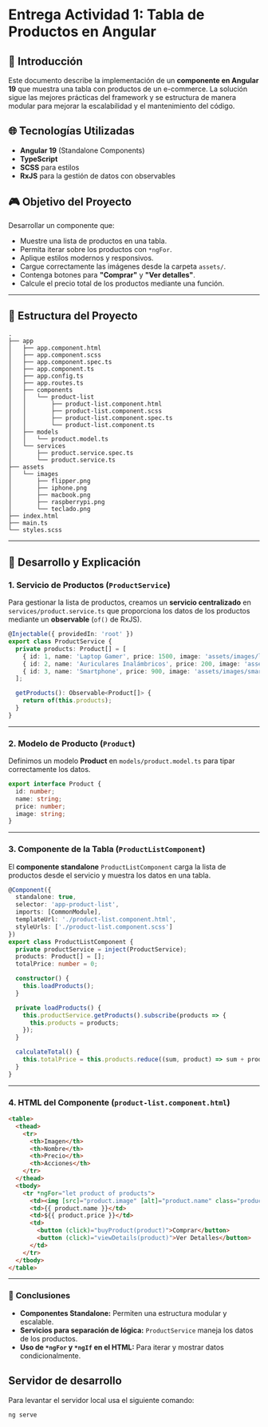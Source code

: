 # Entrega Actividad 1: Tabla de Productos en Angular

## 📘 Introducción

Este documento describe la implementación de un **componente en Angular 19** que muestra una tabla con productos de un e-commerce. La solución sigue las mejores prácticas del framework y se estructura de manera modular para mejorar la escalabilidad y el mantenimiento del código.

## 🌐 Tecnologías Utilizadas

- **Angular 19** (Standalone Components)
- **TypeScript**
- **SCSS** para estilos
- **RxJS** para la gestión de datos con observables

## 🎮 Objetivo del Proyecto

Desarrollar un componente que:

- Muestre una lista de productos en una tabla.
- Permita iterar sobre los productos con `*ngFor`.
- Aplique estilos modernos y responsivos.
- Cargue correctamente las imágenes desde la carpeta `assets/`.
- Contenga botones para **"Comprar"** y **"Ver detalles"**.
- Calcule el precio total de los productos mediante una función.

---

## 🔧 Estructura del Proyecto

```
.
├── app
│   ├── app.component.html
│   ├── app.component.scss
│   ├── app.component.spec.ts
│   ├── app.component.ts
│   ├── app.config.ts
│   ├── app.routes.ts
│   ├── components
│   │   └── product-list
│   │       ├── product-list.component.html
│   │       ├── product-list.component.scss
│   │       ├── product-list.component.spec.ts
│   │       └── product-list.component.ts
│   ├── models
│   │   └── product.model.ts
│   └── services
│       ├── product.service.spec.ts
│       └── product.service.ts
├── assets
│   └── images
│       ├── flipper.png
│       ├── iphone.png
│       ├── macbook.png
│       ├── raspberrypi.png
│       └── teclado.png
├── index.html
├── main.ts
└── styles.scss
```

---

## 💪 Desarrollo y Explicación

### 1. **Servicio de Productos** (`ProductService`)

Para gestionar la lista de productos, creamos un **servicio centralizado** en `services/product.service.ts` que proporciona los datos de los productos mediante un **observable** (`of()` de RxJS).

```typescript
@Injectable({ providedIn: 'root' })
export class ProductService {
  private products: Product[] = [
    { id: 1, name: 'Laptop Gamer', price: 1500, image: 'assets/images/laptop.jpg' },
    { id: 2, name: 'Auriculares Inalámbricos', price: 200, image: 'assets/images/headphones.jpg' },
    { id: 3, name: 'Smartphone', price: 900, image: 'assets/images/smartphone.jpg' }
  ];

  getProducts(): Observable<Product[]> {
    return of(this.products);
  }
}
```

---

### 2. **Modelo de Producto** (`Product`)

Definimos un modelo **Product** en `models/product.model.ts` para tipar correctamente los datos.

```typescript
export interface Product {
  id: number;
  name: string;
  price: number;
  image: string;
}
```

---

### 3. **Componente de la Tabla** (`ProductListComponent`)

El **componente standalone** `ProductListComponent` carga la lista de productos desde el servicio y muestra los datos en una tabla.

```typescript
@Component({
  standalone: true,
  selector: 'app-product-list',
  imports: [CommonModule],
  templateUrl: './product-list.component.html',
  styleUrls: ['./product-list.component.scss']
})
export class ProductListComponent {
  private productService = inject(ProductService);
  products: Product[] = [];
  totalPrice: number = 0;

  constructor() {
    this.loadProducts();
  }

  private loadProducts() {
    this.productService.getProducts().subscribe(products => {
      this.products = products;
    });
  }

  calculateTotal() {
    this.totalPrice = this.products.reduce((sum, product) => sum + product.price, 0);
  }
}
```

---

### 4. **HTML del Componente** (`product-list.component.html`)

```html
<table>
  <thead>
    <tr>
      <th>Imagen</th>
      <th>Nombre</th>
      <th>Precio</th>
      <th>Acciones</th>
    </tr>
  </thead>
  <tbody>
    <tr *ngFor="let product of products">
      <td><img [src]="product.image" [alt]="product.name" class="product-image" /></td>
      <td>{{ product.name }}</td>
      <td>${{ product.price }}</td>
      <td>
        <button (click)="buyProduct(product)">Comprar</button>
        <button (click)="viewDetails(product)">Ver Detalles</button>
      </td>
    </tr>
  </tbody>
</table>
```

---



### 🎉 **Conclusiones**

- **Componentes Standalone:** Permiten una estructura modular y escalable.
- **Servicios para separación de lógica:** `ProductService` maneja los datos de los productos.
- **Uso de ****`*ngFor`**** y ****`*ngIf`**** en el HTML:** Para iterar y mostrar datos condicionalmente.



## Servidor de desarrollo

Para levantar el servidor local usa el siguiente comando:

```bash
ng serve
```
